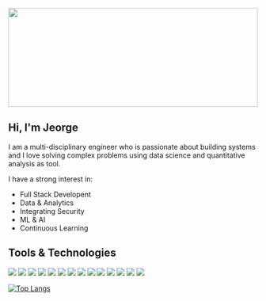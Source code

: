 <p align="center">
  <img src="https://github.com/jdanderson2/jdanderson2/blob/316db11dd7b8224ba065161fd8d79d51a96eef4c/digital_world.svg" width="100%" height="200">
</p>	


## Hi, I'm Jeorge

I am a multi-disciplinary engineer who is passionate about building systems and I love solving complex problems using data science and quantitative analysis as tool.

I have a strong interest in: 

<ul>
<li>Full Stack Developent</li>
<li>Data & Analytics</li>
<li>Integrating Security</li>
<li>ML & AI </li>
<li>Continuous Learning</li>
</ul>

## Tools & Technologies
![](https://img.shields.io/badge/OS-Linux-informational?style=flat&logo=linux&logoColor=white&color=358e9a)
![](https://img.shields.io/badge/OS-Windows-informational?style=flat&logo=windows&logoColor=white&color=358e9a)
![](https://img.shields.io/badge/OS-OSx-informational?style=flat&logo=apple&logoColor=white&color=358e9a)
![](https://img.shields.io/badge/Shell-Bash-informational?style=flat&logo=gnu-bash&logoColor=white&color=358e9a)
![](https://img.shields.io/badge/Shell-ZShell-informational?style=flat&logo=gnu-zshell&logoColor=white&color=358e9a)
![](https://img.shields.io/badge/Shell-PowerShell-informational?style=flat&logo=gnu-powershell&logoColor=white&color=358e9a)
![](https://img.shields.io/badge/Tools-PuTTY-informational?style=flat&logo=gnu-putty&logoColor=white&color=358e9a)
![](https://img.shields.io/badge/Tools-PostgreSQL-informational?style=flat&logo=postgresql&logoColor=white&color=358e9a)
![](https://img.shields.io/badge/Tools-MySQL-informational?style=flat&logo=mysql&logoColor=white&color=358e9a)
![](https://img.shields.io/badge/Tools-MongoDB-informational?style=flat&logo=mongodb&logoColor=white&color=358e9a)
![](https://img.shields.io/badge/Tools-Red_Hat_OpenShift-informational?style=flat&logo=red-hat-open-shift&logoColor=white&color=358e9a)
![](https://img.shields.io/badge/Tools-VMware-informational?style=flat&logo=vmware&logoColor=white&color=358e9a)
![](https://img.shields.io/badge/Editor-VSCode-informational?style=flat&logo=visualstudiocode&logoColor=white&color=358e9a)
![](https://img.shields.io/badge/Editor-Atom-informational?style=flat&logo=atom&logoColor=white&color=358e9a)





[![Top Langs](https://github-readme-stats.vercel.app/api/top-langs/?username=jdanderson2&theme=dracula)](https://github.com/jdanderson2/github-readme-stats)
